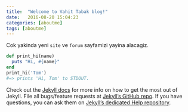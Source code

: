 ```yaml
---
title:  "Welcome to Vahit Tabak blog!"
date:   2016-08-20 15:04:23
categories: [aboutme]
tags: [aboutme]
---
```


Cok yakinda yeni `site` ve `forum` sayfamizi yayina alacagiz.

``` ruby
def print_hi(name)
  puts "Hi, #{name}"
end
print_hi('Tom')
#=> prints 'Hi, Tom' to STDOUT.
```

Check out the [Jekyll docs][jekyll] for more info on how to get the most out of Jekyll. File all bugs/feature requests at [Jekyll’s GitHub repo][jekyll-gh]. If you have questions, you can ask them on [Jekyll’s dedicated Help repository][jekyll-help].

[jekyll]:      http://jekyllrb.com
[jekyll-gh]:   https://github.com/jekyll/jekyll
[jekyll-help]: https://github.com/jekyll/jekyll-help
